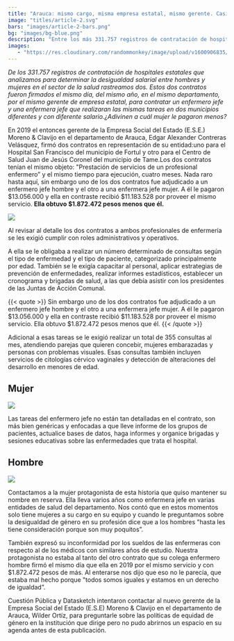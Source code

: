 ```yaml
---
title: "Arauca: mismo cargo, misma empresa estatal, mismo gerente. Casi dos millones de diferencia entre enfermero y enfermera."
image: "titles/article-2.svg"
bars: "images/article-2-bars.png"
bg: "images/bg-blue.png"
description: "Entre los más 331.757 registros de contratación de hospitales estatales que analizamos para determinar la desigualdad salarial entre hombres y mujeres en el sector de la salud en Colombia. De la base de datos rastreamos dos contratos firmados el mismo día, del mismo año, en el mismo departamento, por el mismo gerente de empresa estatal, para contratar un enfermero jefe y una enfermera jefe que realizaran las mismas tareas en dos municipios diferentes y con diferente salario. ¿Adivinen a cuál mujer le pagaron menos?"
images:
   - "https://res.cloudinary.com/randommonkey/image/upload/v1600906835/brecha-salarial/person-2.jpg"
---
```


*De los 331.757 registros de contratación de hospitales estatales que analizamos para determinar la desigualdad salarial entre hombres y mujeres en el sector de la salud rastreamos dos. Estos dos contratos fueron firmados el mismo día, del mismo año, en el mismo departamento, por el mismo gerente de empresa estatal, para contratar un enfermero jefe y una enfermera jefe que realizaran las mismas tareas en dos municipios diferentes y con diferente salario.¿Adivinen a cuál mujer le pagaron menos?*

En 2019 el entonces gerente de la Empresa Social del Estado (E.S.E.) Moreno & Clavijo en el departamento de Arauca, Edgar Alexander Contreras Velásquez, firmó dos contratos en representación de su entidad:uno para el Hospital San Francisco del municipio de Fortul y otro para el Centro de Salud Juan de Jesús Coronel del municipio de Tame.Los dos contratos tenían el mismo objeto: "Prestación de servicios de un profesional enfermero” y el mismo tiempo para ejecución, cuatro meses. Nada raro hasta aquí, sin embargo uno de los dos contratos fue adjudicado a un enfermero jefe hombre y el otro a una enfermera jefe mujer. A él le pagaron $13.056.000 y ella en contraste recibió $11.183.528 por proveer el mismo servicio. **Ella obtuvo $1.872.472 pesos menos que él.**

![](/article-2-1.jpg)

Al revisar al detalle los dos contratos a ambos profesionales de enfermería se les exigió cumplir con roles administrativos y operativos.

A ella se le obligaba a realizar un número determinado de consultas según el tipo de enfermedad y el tipo de paciente, categorizado principalmente por edad. También se le exigía capacitar al personal, aplicar estrategias de prevención de enfermedades, realizar informes estadísticos, establecer un cronograma y brigadas de salud, a las que debía asistir con los presidentes de las Juntas de Acción Comunal.

{{< quote >}}
Sin embargo uno de los dos contratos fue adjudicado a un enfermero jefe hombre y el otro a una enfermera jefe mujer. A él le pagaron $13.056.000 y ella en contraste recibió $11.183.528 por proveer el mismo servicio. Ella obtuvo $1.872.472 pesos menos que él.
{{< /quote >}}

Adicional a esas tareas se le exigió realizar un total de 355 consultas al mes, atendiendo parejas que quieren concebir, mujeres embarazadas y personas con problemas visuales. Esas consultas también incluyen servicios de citologías cérvico vaginales y detección de alteraciones del desarrollo en menores de edad.

## Mujer

![](/article-2-2.png)

Las tareas del enfermero jefe no están tan detalladas en el contrato, son más bien genéricas y enfocadas a que lleve informe de los grupos de pacientes, actualice bases de datos, haga informes y organice brigadas y sesiones educativas sobre las enfermedades que trata el hospital.

## Hombre

![](/article-2-4.png)

Contactamos a la mujer protagonista de esta historia que quiso mantener su nombre en reserva. Ella lleva varios años como enfermera jefe en varias entidades de salud del departamento. Nos contó que en estos momentos solo tiene mujeres a su cargo en su equipo y cuando le preguntamos sobre la desigualdad de género en su profesión dice que a los hombres "hasta les tiene consideración porque son muy poquitos”.

También expresó su inconformidad por los sueldos de las enfermeras con respecto al de los médicos con similares años de estudio. Nuestra protagonista no estaba al tanto del otro contrato que su colega enfermero hombre firmó el mismo día que ella en 2019 por el mismo servicio y con $1.872.472 pesos de más. Al enterarse nos dijo que eso no le parecía, que estaba mal hecho porque "todos somos iguales y estamos en un derecho de igualdad”.

Cuestión Pública y Datasketch intentaron contactar al nuevo gerente de la Empresa Social del Estado (E.S.E) Moreno & Clavijo en el departamento de Arauca, Wilder Ortíz, para preguntarle sobre las políticas de equidad de género en la institución que dirige pero no pudo abrirnos un espacio en su agenda antes de esta publicación.